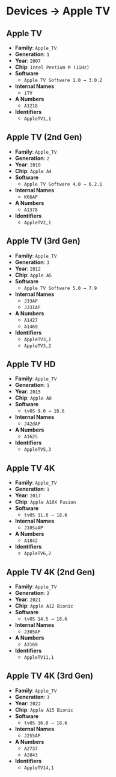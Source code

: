 # Devices → Apple TV

## Apple TV
- **Family**: `Apple_TV`
- **Generation**: `1`
- **Year**: `2007`
- **Chip**: `Intel Pentium M (1GHz)`
- **Software**
  - `Apple TV Software 1.0 → 3.0.2`
- **Internal Names**
  -  `iTV`
- **A Numbers**
  -  `A1218`
- **Identifiers**
  -  `AppleTV1,1`

## Apple TV (2nd Gen)
- **Family**: `Apple_TV`
- **Generation**: `2`
- **Year**: `2010`
- **Chip**: `Apple A4`
- **Software**
  - `Apple TV Software 4.0 → 6.2.1`
- **Internal Names**
  -  `K66AP`
- **A Numbers**
  -  `A1378`
- **Identifiers**
  -  `AppleTV2,1`

## Apple TV (3rd Gen)
- **Family**: `Apple_TV`
- **Generation**: `3`
- **Year**: `2012`
- **Chip**: `Apple A5`
- **Software**
  - `Apple TV Software 5.0 → 7.9`
- **Internal Names**
  -  `J33AP`
  -  `J33IAP`
- **A Numbers**
  -  `A1427`
  -  `A1469`
- **Identifiers**
  -  `AppleTV3,1`
  -  `AppleTV3,2`

## Apple TV HD
- **Family**: `Apple_TV`
- **Generation**: `1`
- **Year**: `2015`
- **Chip**: `Apple A8`
- **Software**
  - `tvOS 9.0 → 18.6`
- **Internal Names**
  -  `J42dAP`
- **A Numbers**
  -  `A1625`
- **Identifiers**
  -  `AppleTV5,3`

## Apple TV 4K
- **Family**: `Apple_TV`
- **Generation**: `1`
- **Year**: `2017`
- **Chip**: `Apple A10X Fusion`
- **Software**
  - `tvOS 11.0 → 18.6`
- **Internal Names**
  -  `J105aAP`
- **A Numbers**
  -  `A1842`
- **Identifiers**
  -  `AppleTV6,2`

## Apple TV 4K (2nd Gen)
- **Family**: `Apple_TV`
- **Generation**: `2`
- **Year**: `2021`
- **Chip**: `Apple A12 Bionic`
- **Software**
  - `tvOS 14.5 → 18.6`
- **Internal Names**
  -  `J305AP`
- **A Numbers**
  -  `A2169`
- **Identifiers**
  -  `AppleTV11,1`

## Apple TV 4K (3rd Gen)
- **Family**: `Apple_TV`
- **Generation**: `3`
- **Year**: `2022`
- **Chip**: `Apple A15 Bionic`
- **Software**
  - `tvOS 16.0 → 18.6`
- **Internal Names**
  -  `J255AP`
- **A Numbers**
  -  `A2737`
  -  `A2843`
- **Identifiers**
  -  `AppleTV14,1`
